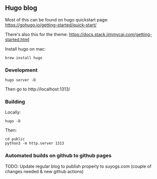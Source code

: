 
## Hugo blog

Most of this can be found on hugo quickstart page: https://gohugo.io/getting-started/quick-start/

There's also this for the theme: https://docs.stack.jimmycai.com/getting-started.html

Install hugo on mac:
```
brew install hugo
```

### Development

```
hugo server -D
```

Then go to http://localhost:1313/

### Building

Locally:
```
hugo -D
```

Then:
```
cd public
python3 -m http.server 1313
```

### Automated builds on github to github pages

TODO: Update regular blog to publish properly to suyogs.com (couple of changes needed & new github actions)


